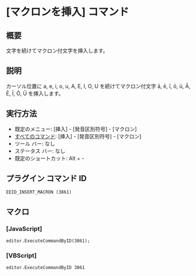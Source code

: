 # \[マクロンを挿入\] コマンド

## 概要

文字を続けてマクロン付文字を挿入します。

## 説明

カーソル位置に a, e, i, o, u, A, E, I, O, U を続けてマクロン付文字 ā, ē, ī, ō, ū, Ā, Ē, Ī, Ō, Ū
を挿入します。

## 実行方法

- 既定のメニュー: \[挿入\] \- \[発音区別符号\] \- \[マクロン\]
- [すべてのコマンド](../../glossary/allcommands): \[挿入\] \- \[発音区別符号\] \- \[マクロン\]
- ツール バー: なし
- ステータス バー: なし
- 既定のショートカット: Alt + -

## プラグイン コマンド ID

```
EEID_INSERT_MACRON (3861)```

## マクロ

### \[JavaScript\]

```
editor.ExecuteCommandByID(3861);
```

### \[VBScript\]

```
editor.ExecuteCommandByID 3861
```
